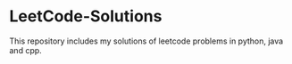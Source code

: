 # LeetCode-Solutions
This repository includes my solutions of leetcode problems in python, java and cpp.
